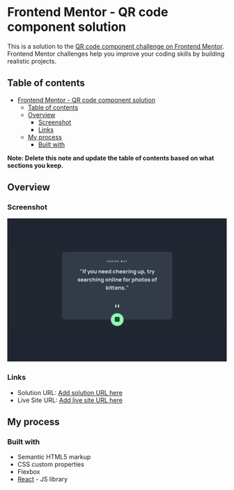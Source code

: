# Frontend Mentor - QR code component solution

This is a solution to the [QR code component challenge on Frontend Mentor](https://www.frontendmentor.io/challenges/qr-code-component-iux_sIO_H). Frontend Mentor challenges help you improve your coding skills by building realistic projects.

## Table of contents

- [Frontend Mentor - QR code component solution](#frontend-mentor---qr-code-component-solution)
  - [Table of contents](#table-of-contents)
  - [Overview](#overview)
    - [Screenshot](#screenshot)
    - [Links](#links)
  - [My process](#my-process)
    - [Built with](#built-with)

**Note: Delete this note and update the table of contents based on what sections you keep.**

## Overview

### Screenshot

![](./public/advice-generator.png)

### Links

- Solution URL: [Add solution URL here](https://www.frontendmentor.io/solutions/advice-generator-app-Pj5acR0ent)
- Live Site URL: [Add live site URL here](https://advice-generator-five-phi.vercel.app/)

## My process

### Built with

- Semantic HTML5 markup
- CSS custom properties
- Flexbox
- [React](https://reactjs.org/) - JS library
